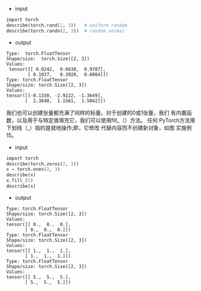 - input 
```python
import torch
describe(torch.rand(2, 3))   # uniform random
describe(torch.randn(2, 3))  # random normal
```
- output 
```
Type:  torch.FloatTensor
Shape/size:  torch.Size([2, 3])
Values:
 tensor([[ 0.0242,  0.6630,  0.9787],
        [ 0.1037,   0.3920,  0.6084]])
Type: torch.FloatTensor
Shape/size: torch.Size([2, 3])
Values:
tensor([[-0.1330, -2.9222, -1.3649],
       [  2.3648,  1.1561,  1.5042]])
```
我们也可以创建张量都充满了同样的标量。对于创建的0或1张量，我们
有内置函数，以及用于与特定值填充它，我们可以使用fill_（）方法。 任何
PyTorch方法用下划线（_）指的是就地操作;即，它修改
代替内容而不创建新对象，如图
实施例15。
- input
```python
import torch
describe(torch.zeros(2, 3))
x = torch.ones(2, 3)
describe(x)
x.fill_(5)
describe(x)
```
- output
```
Type: torch.FloatTensor
Shape/size: torch.Size([2, 3])
Values:
tensor([[ 0.,  0.,  0.],
       [ 0.,  0.,  0.]])
Type: torch.FloatTensor
Shape/size: torch.Size([2, 3])
Values:
tensor([[ 1.,  1.,  1.],
       [ 1.,  1.,  1.]])
Type: torch.FloatTensor
Shape/size: torch.Size([2, 3])
Values:
tensor([[ 5.,  5.,  5.],
       [ 5.,  5.,  5.]])
```
